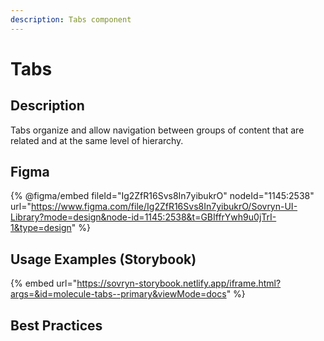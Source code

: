 ```yaml
---
description: Tabs component
---
```


# Tabs

## Description

Tabs organize and allow navigation between groups of content that are related and at the same level of hierarchy.

## Figma

{% @figma/embed fileId="Ig2ZfR16Svs8In7yibukrO" nodeId="1145:2538" url="https://www.figma.com/file/Ig2ZfR16Svs8In7yibukrO/Sovryn-UI-Library?mode=design&node-id=1145:2538&t=GBIffrYwh9u0jTrI-1&type=design" %}

## Usage Examples (Storybook)

{% embed url="https://sovryn-storybook.netlify.app/iframe.html?args=&id=molecule-tabs--primary&viewMode=docs" %}

## Best Practices
